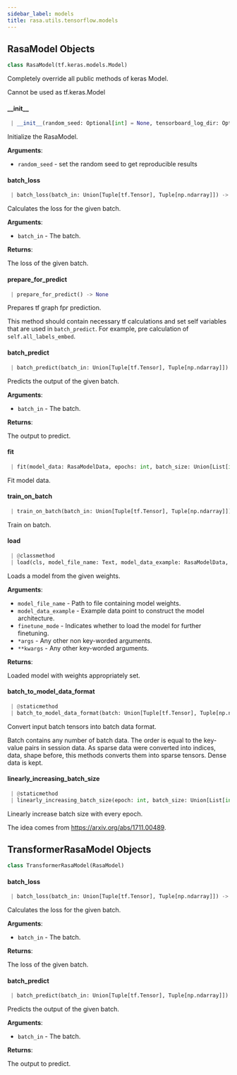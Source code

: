 ```yaml
---
sidebar_label: models
title: rasa.utils.tensorflow.models
---
```


## RasaModel Objects

```python
class RasaModel(tf.keras.models.Model)
```

Completely override all public methods of keras Model.

Cannot be used as tf.keras.Model

#### \_\_init\_\_

```python
 | __init__(random_seed: Optional[int] = None, tensorboard_log_dir: Optional[Text] = None, tensorboard_log_level: Optional[Text] = "epoch", checkpoint_model: Optional[bool] = False, **kwargs, ,) -> None
```

Initialize the RasaModel.

**Arguments**:

- `random_seed` - set the random seed to get reproducible results

#### batch\_loss

```python
 | batch_loss(batch_in: Union[Tuple[tf.Tensor], Tuple[np.ndarray]]) -> tf.Tensor
```

Calculates the loss for the given batch.

**Arguments**:

- `batch_in` - The batch.
  

**Returns**:

  The loss of the given batch.

#### prepare\_for\_predict

```python
 | prepare_for_predict() -> None
```

Prepares tf graph fpr prediction.

This method should contain necessary tf calculations
and set self variables that are used in `batch_predict`.
For example, pre calculation of `self.all_labels_embed`.

#### batch\_predict

```python
 | batch_predict(batch_in: Union[Tuple[tf.Tensor], Tuple[np.ndarray]]) -> Dict[Text, tf.Tensor]
```

Predicts the output of the given batch.

**Arguments**:

- `batch_in` - The batch.
  

**Returns**:

  The output to predict.

#### fit

```python
 | fit(model_data: RasaModelData, epochs: int, batch_size: Union[List[int], int], evaluate_on_num_examples: int, evaluate_every_num_epochs: int, batch_strategy: Text, silent: bool = False, loading: bool = False, eager: bool = False) -> None
```

Fit model data.

#### train\_on\_batch

```python
 | train_on_batch(batch_in: Union[Tuple[tf.Tensor], Tuple[np.ndarray]]) -> None
```

Train on batch.

#### load

```python
 | @classmethod
 | load(cls, model_file_name: Text, model_data_example: RasaModelData, finetune_mode: bool = False, *args, **kwargs, *, ,) -> "RasaModel"
```

Loads a model from the given weights.

**Arguments**:

- `model_file_name` - Path to file containing model weights.
- `model_data_example` - Example data point to construct the model architecture.
- `finetune_mode` - Indicates whether to load the model for further finetuning.
- `*args` - Any other non key-worded arguments.
- `**kwargs` - Any other key-worded arguments.
  

**Returns**:

  Loaded model with weights appropriately set.

#### batch\_to\_model\_data\_format

```python
 | @staticmethod
 | batch_to_model_data_format(batch: Union[Tuple[tf.Tensor], Tuple[np.ndarray]], data_signature: Dict[Text, Dict[Text, List[FeatureSignature]]]) -> Dict[Text, Dict[Text, List[tf.Tensor]]]
```

Convert input batch tensors into batch data format.

Batch contains any number of batch data. The order is equal to the
key-value pairs in session data. As sparse data were converted into indices,
data, shape before, this methods converts them into sparse tensors. Dense data
is kept.

#### linearly\_increasing\_batch\_size

```python
 | @staticmethod
 | linearly_increasing_batch_size(epoch: int, batch_size: Union[List[int], int], epochs: int) -> int
```

Linearly increase batch size with every epoch.

The idea comes from https://arxiv.org/abs/1711.00489.

## TransformerRasaModel Objects

```python
class TransformerRasaModel(RasaModel)
```

#### batch\_loss

```python
 | batch_loss(batch_in: Union[Tuple[tf.Tensor], Tuple[np.ndarray]]) -> tf.Tensor
```

Calculates the loss for the given batch.

**Arguments**:

- `batch_in` - The batch.
  

**Returns**:

  The loss of the given batch.

#### batch\_predict

```python
 | batch_predict(batch_in: Union[Tuple[tf.Tensor], Tuple[np.ndarray]]) -> Dict[Text, tf.Tensor]
```

Predicts the output of the given batch.

**Arguments**:

- `batch_in` - The batch.
  

**Returns**:

  The output to predict.

